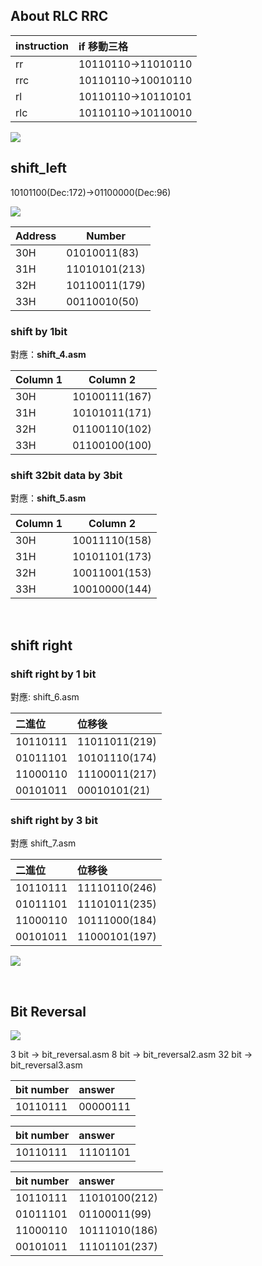
## About RLC RRC

| instruction | if 移動三格        |
|:----------- |:------------------ |
| rr          | 10110110->11010110 |
| rrc         | 10110110->10010110 |
| rl          | 10110110->10110101 |
| rlc         | 10110110->10110010 |


![](https://i.imgur.com/m4iEArk.png)

## shift_left 
10101100(Dec:172)->01100000(Dec:96)
 

![](https://i.imgur.com/ybWW5Ie.png)


| Address | Number |
| -------- | -------- |
|  30H        | 01010011(83)         |
|  31H        | 11010101(213)         |
|  32H        |  10110011(179)        |
| 33H     | 00110010(50)     |



### shift by 1bit
對應：**shift_4.asm**

| Column 1 | Column 2      |
|:-------- | ------------- |
| 30H      | 10100111(167) |
| 31H      | 10101011(171) |
| 32H      | 01100110(102) |
| 33H      | 01100100(100) |


### shift 32bit data by 3bit
對應：**shift_5.asm**

| Column 1 | Column 2      |
|:-------- | ------------- |
| 30H      | 10011110(158) |
| 31H      | 10101101(173) |
| 32H      | 10011001(153) |
| 33H      | 10010000(144) |

&nbsp;

## shift right
### shift right by 1 bit
對應: shift_6.asm

| 二進位   | 位移後   |
|:-------- |:-------- |
| 10110111 | 11011011(219) |
| 01011101 | 10101110(174) |
| 11000110 | 11100011(217) |
| 00101011 | 00010101(21) |

### shift right by 3 bit
對應 shift_7.asm

| 二進位   | 位移後   |
|:-------- |:-------- |
| 10110111 | 11110110(246) |
| 01011101 | 11101011(235) |
| 11000110 | 10111000(184) |
| 00101011 | 11000101(197) |


![](https://i.imgur.com/TKdwR2C.png)

&nbsp;

## Bit Reversal

![](https://i.imgur.com/a3FzF5k.png)

3 bit -> bit_reversal.asm
8 bit -> bit_reversal2.asm
32 bit -> bit_reversal3.asm



| bit number | answer   |
| ---------- |:-------- |
| 10110111   | 00000111 |

| bit number | answer   |
| ---------- |:-------- |
| 10110111   | 11101101 |


| bit number | answer   |
| ---------- |:-------- |
| 10110111   | 11010100(212) |
| 01011101   | 01100011(99) |
| 11000110   | 10111010(186) |
| 00101011   | 11101101(237) |

